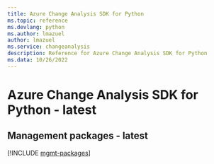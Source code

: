 ```yaml
---
title: Azure Change Analysis SDK for Python
ms.topic: reference
ms.devlang: python
ms.author: lmazuel
author: lmazuel
ms.service: changeanalysis
description: Reference for Azure Change Analysis SDK for Python
ms.data: 10/26/2022
---
```

# Azure Change Analysis SDK for Python - latest

## Management packages - latest
[!INCLUDE [mgmt-packages](change-analysis-mgmt-index.md)]